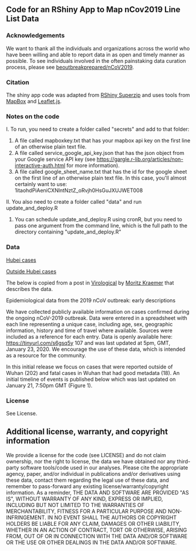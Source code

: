 ## Code for an RShiny App to Map nCov2019 Line List Data

### Acknowledgements
We want to thank all the individuals and organizations across the world who have been willing and able to report data in as open and timely manner as possible. To see individuals involved in the often painstaking data curation process, please see [beoutbreakprepared/nCoV2019](https://github.com/beoutbreakprepared/nCoV2019).

### Citation
The shiny app code was adapted from [RShiny Superzip](https://github.com/rstudio/shiny-examples/tree/master/063-superzip-example) and uses tools from [MapBox](https://www.mapbox.com/) and [Leaflet.js](https://leafletjs.com/).  

### Notes on the code
I. To run, you need to create a folder called "secrets" and add to that folder:
1. A file called mapboxkey.txt that has your mapbox api key on the first line of an otherwise plain text file.
2.  A file called service_google_api_key.json that has the json object from your Google service API key (see https://gargle.r-lib.org/articles/non-interactive-auth.html for more information).
3. A file called google_sheet_name.txt that has the id for the google sheet on the first line of an otherwise plain text file.  In this case, you'll almost certainly want to use: 1itaohdPiAeniCXNlntNztZ_oRvjh0HsGuJXUJWET008

II. You also need to create a folder called "data" and run update_and_deploy.R
1. You can schedule update_and_deploy.R using cronR, but you need to pass one argument from the command line, which is the full path to the directory containing "update_and_deploy.R"

### Data
[Hubei cases](https://docs.google.com/spreadsheets/d/1itaohdPiAeniCXNlntNztZ_oRvjh0HsGuJXUJWET008/edit#gid=429276722) 

[Outside Hubei cases](https://docs.google.com/spreadsheets/d/1itaohdPiAeniCXNlntNztZ_oRvjh0HsGuJXUJWET008/edit#gid=0) 

The below is copied from a post in [Virological](http://virological.org/t/epidemiological-data-from-the-ncov-2019-outbreak-early-descriptions-from-publicly-available-data/337) by [Moritz Kraemer](http://evolve.zoo.ox.ac.uk/Evolve/Moritz_Kraemer.html) that describes the data.

Epidemiological data from the 2019 nCoV outbreak: early descriptions

We have collected publicly available information on cases confirmed during the ongoing nCoV-2019 outbreak. Data were entered in a spreadsheet with each line representing a unique case, including age, sex, geographic information, history and time of travel where available. Sources were included as a reference for each entry. Data is openly available here: https://tinyurl.com/s6gsq5y 107 and was last updated at 5pm, GMT, January 23, 2020. We encourage the use of these data, which is intended as a resource for the community.

In this initial release we focus on cases that were reported outside of Wuhan (202) and fatal cases in Wuhan that had good metadata (18). An initial timeline of events is published below which was last updated on January 21, 7:50pm GMT (Figure 1).

### License
See License.

## Additional license, warranty, and copyright information
We provide a license for the code (see LICENSE) and do not claim ownership, nor the right to license, the data we have obtained nor any third-party software tools/code used in our analyses.  Please cite the appropriate agency, paper, and/or individual in publications and/or derivatives using these data, contact them regarding the legal use of these data, and remember to pass-forward any existing license/warranty/copyright information.  As a reminder, THE DATA AND SOFTWARE ARE PROVIDED "AS IS", WITHOUT WARRANTY OF ANY KIND, EXPRESS OR IMPLIED, INCLUDING BUT NOT LIMITED TO THE WARRANTIES OF MERCHANTABILITY, FITNESS FOR A PARTICULAR PURPOSE AND NON-INFRINGEMENT. IN NO EVENT SHALL THE AUTHORS OR COPYRIGHT HOLDERS BE LIABLE FOR ANY CLAIM, DAMAGES OR OTHER LIABILITY, WHETHER IN AN ACTION OF CONTRACT, TORT OR OTHERWISE, ARISING FROM, OUT OF OR IN CONNECTION WITH THE DATA AND/OR SOFTWARE OR THE USE OR OTHER DEALINGS IN THE DATA AND/OR SOFTWARE.

